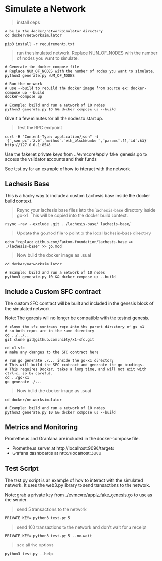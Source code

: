 # Simulate a Network

> install deps
```shell
# be in the docker/networksimulator directory
cd docker/networksimulator

pip3 install -r requirements.txt
```

> run the simulated network. Replace NUM_OF_NODES with the number of nodes you want to simulate.

```shell
# Generate the docker compose file
# Replace NUM_OF_NODES with the number of nodes you want to simulate.
python3 generate.py NUM_OF_NODES

# Run the network
# use --build to rebuild the docker image from source ex: docker-compose up --build
docker-compose up

# Example: build and run a network of 10 nodes
python3 generate.py 10 && docker compose up --build
```

Give it a few minutes for all the nodes to start up.

> Test the RPC endpoint
```shell
curl -H "Content-Type: application/json" -d '{"jsonrpc":"2.0","method":"eth_blockNumber","params":[],"id":83}' http://127.0.0.1:8545
```

Use the fakenet private keys from [../evmcore/apply_fake_genesis.go](../evmcore/apply_fake_genesis.go) to access the validator accounts and their funds

See test.py for an example of how to interact with the network.

## Lachesis Base

This is a hacky way to include a custom Lachesis base inside the docker build context.

> Rsync your lachesis base files into the `lachesis-base` directory inside go-x1. This will be copied into the docker build context.
```shell
rsync -rav --exclude .git ../lachesis-base/ lachesis-base/
```
 
> Update the go.mod file to point to the local lachesis-base directory
```shell
echo "replace github.com/Fantom-foundation/lachesis-base => ./lachesis-base" >> go.mod
```

> Now build the docker image as usual
```shell
cd docker/networksimulator

# Example: build and run a network of 10 nodes
python3 generate.py 10 && docker compose up --build
```

## Include a Custom SFC contract

The custom SFC contract will be built and included in the genesis block of the simulated network. 

Note: The genesis will no longer be compatible with the testnet genesis.

```shell
# clone the sfc contract repo into the parent directory of go-x1
# so both repos are in the same directory
cd ../../..
git clone git@github.com:nibty/x1-sfc.git

cd x1-sfc
# make any changes to the SFC contract here

# run go generate ./... inside the go-x1 directory
# This will build the SFC contract and generate the go bindings.
# This requires Docker, takes a long time, and will not exit with ctrl-c, so be careful.
cd ../go-x1
go generate ./...
```

> Now build the docker image as usual
```shell
cd docker/networksimulator

# Example: build and run a network of 10 nodes
python3 generate.py 10 && docker compose up --build
```

## Metrics and Monitoring

Prometheus and Granfana are included in the docker-compose file.

- Prometheus server at http://localhost:9090/targets
- Grafana dashboards at http://localhost:3000

## Test Script

The test.py script is an example of how to interact with the simulated network. It uses the web3.py library to send transactions to the network.

Note: grab a private key from [../evmcore/apply_fake_genesis.go](../evmcore/apply_fake_genesis.go) to use as the sender.

> send 5 transactions to the network
```shell
PRIVATE_KEY= python3 test.py 5
```

> send 100 transactions to the network and don't wait for a receipt
```shell
PRIVATE_KEY= python3 test.py 5 --no-wait
```

> see all the options
```shell
python3 test.py --help
```

